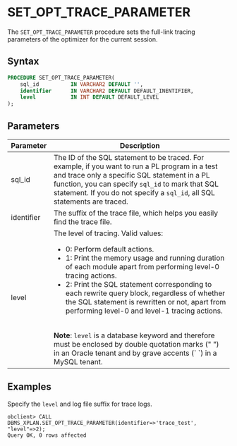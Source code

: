 # SET_OPT_TRACE_PARAMETER

The `SET_OPT_TRACE_PARAMETER` procedure sets the full-link tracing parameters of the optimizer for the current session.

## Syntax

```sql
PROCEDURE SET_OPT_TRACE_PARAMETER(
    sql_id          IN VARCHAR2 DEFAULT '',
    identifier      IN VARCHAR2 DEFAULT DEFAULT_INENTIFIER,
    level           IN INT DEFAULT DEFAULT_LEVEL
);
```

## Parameters

| Parameter  | Description                                                                                                                                                                                                                                                                                                                                                                                                                                                                                                                                                                                       |
|------------|---------------------------------------------------------------------------------------------------------------------------------------------------------------------------------------------------------------------------------------------------------------------------------------------------------------------------------------------------------------------------------------------------------------------------------------------------------------------------------------------------------------------------------------------------------------------------------------------------|
| sql_id     | The ID of the SQL statement to be traced. For example, if you want to run a PL program in a test and trace only a specific SQL statement in a PL function, you can specify `sql_id` to mark that SQL statement. If you do not specify a `sql_id`, all SQL statements are traced.                                                                                                                                                                                                                                                                                                                  |
| identifier | The suffix of the trace file, which helps you easily find the trace file.                                                                                                                                                                                                                                                                                                                                                                                                                                                                                                                         |
| level      | The level of tracing. Valid values:<ul> <li>0: Perform default actions. </li> <li> 1: Print the memory usage and running duration of each module apart from performing level-0 tracing actions. </li> <li>2: Print the SQL statement corresponding to each rewrite query block, regardless of whether the SQL statement is rewritten or not, apart from performing level-0 and level-1 tracing actions. </li></ul><br> **Note**: `level` is a database keyword and therefore must be enclosed by double quotation marks (" ") in an Oracle tenant and by grave accents (\` \`) in a MySQL tenant. |

## Examples

Specify the `level` and log file suffix for trace logs.

```shell
obclient> CALL DBMS_XPLAN.SET_OPT_TRACE_PARAMETER(identifier=>'trace_test', "level"=>2);
Query OK, 0 rows affected
```
